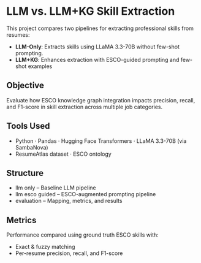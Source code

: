 # LLM vs. LLM+KG Skill Extraction

This project compares two pipelines for extracting professional skills from resumes:

- **LLM-Only**: Extracts skills using LLaMA 3.3-70B without few-shot prompting.
- **LLM+KG**: Enhances extraction with ESCO-guided prompting and few-shot examples 

## Objective

Evaluate how ESCO knowledge graph integration impacts precision, recall, and F1-score in skill extraction across multiple job categories.

## Tools Used

- Python · Pandas · Hugging Face Transformers · LLaMA 3.3-70B (via SambaNova)  
- ResumeAtlas dataset · ESCO ontology

## Structure

- llm only – Baseline LLM pipeline  
- llm esco guided – ESCO-augmented prompting pipeline  
- evaluation – Mapping, metrics, and results

## Metrics

Performance compared using ground truth ESCO skills with:
- Exact & fuzzy matching
- Per-resume precision, recall, and F1-score

